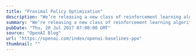 ```yaml
---
title: "Proximal Policy Optimization"
description: "We’re releasing a new class of reinforcement learning algorithms, Proximal Policy Optimization (PPO), which perform comparably or better than state-of-the-art approaches while being much simpler to implement and tune. PPO has become the default reinforcement learning algorithm at OpenAI because of its ease of use and good performance."
summary: "We’re releasing a new class of reinforcement learning algorithms, Proximal Policy Optimization (PPO), which perform comparably or better than state-of-the-art approaches while being much simpler to implement and tune. PPO has become the default reinforcement learning algorithm at OpenAI because of its ease of use and good performance."
pubDate: "Thu, 20 Jul 2017 07:00:00 GMT"
source: "OpenAI Blog"
url: "https://openai.com/index/openai-baselines-ppo"
thumbnail: ""
---
```


